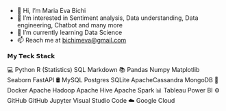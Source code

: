 - 👋 Hi, I’m Maria Eva Bichi
- 👀 I’m interested in Sentiment analysis, Data understanding, Data engineering, Chatbot and many more
- 🌱 I’m currently learning Data Science
- 📫 Reach me at bichimeva@gmail.com 

𝗠𝘆 𝗧𝗲𝗰𝗸 𝗦𝘁𝗮𝗰𝗸

💻   Python R (Statistics)  SQL  Markdown
📚   Pandas Numpy Matplotlib Seaborn FastAPI 
🛢    MySQL Postgres SQLite ApacheCassandra MongoDB
🔧   Docker Apache Hadoop Apache Hive Apache Spark
📊   Tableau Power BI
⚙️   GitHub GitHub Jupyter Visual Studio Code
☁️   Google Cloud

<!---
EVBic/EVBic is a ✨ special ✨ repository because its `README.md` (this file) appears on your GitHub profile.
You can click the Preview link to take a look at your changes.
--->
